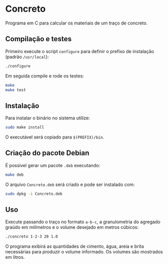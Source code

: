 # Concreto

Programa em C para calcular os materiais de um traço de concreto.

## Compilação e testes

Primeiro execute o script `configure` para definir o prefixo de instalação (padrão `/usr/local`):

```bash
./configure
```

Em seguida compile e rode os testes:

```bash
make
make test
```

## Instalação

Para instalar o binário no sistema utilize:

```bash
sudo make install
```

O executável será copiado para `$(PREFIX)/bin`.

## Criação do pacote Debian

É possível gerar um pacote `.deb` executando:

```bash
make deb
```

O arquivo `Concreto.deb` será criado e pode ser instalado com:

```bash
sudo dpkg -i Concreto.deb
```

## Uso

Execute passando o traço no formato `a-b-c`, a granulometria do agregado graúdo em milímetros e o volume desejado em metros cúbicos:

```bash
./concreto 1-2-3 20 1.0
```

O programa exibirá as quantidades de cimento, água, areia e brita necessárias para produzir o volume informado. Os volumes são mostrados em litros.

